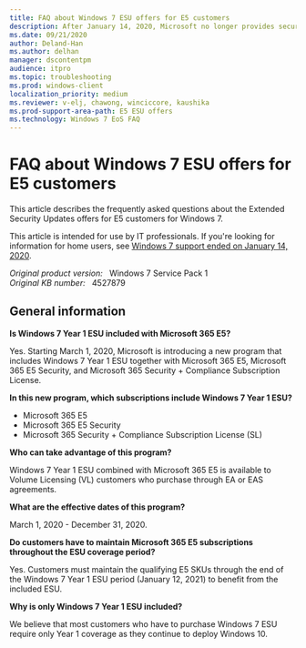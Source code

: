 ```yaml
---
title: FAQ about Windows 7 ESU offers for E5 customers
description: After January 14, 2020, Microsoft no longer provides security updates or support for computers that run Windows 7 for E5 customers.
ms.date: 09/21/2020
author: Deland-Han
ms.author: delhan
manager: dscontentpm
audience: itpro
ms.topic: troubleshooting
ms.prod: windows-client
localization_priority: medium
ms.reviewer: v-elj, chawong, winciccore, kaushika
ms.prod-support-area-path: E5 ESU offers
ms.technology: Windows 7 EoS FAQ
---
```

# FAQ about Windows 7 ESU offers for E5 customers

This article describes the frequently asked questions about the Extended Security Updates offers for E5 customers for Windows 7.

This article is intended for use by IT professionals. If you're looking for information for home users, see [Windows 7 support ended on January 14, 2020](https://support.microsoft.com/help/4057281/windows-7-support-will-end-on-january-14-2020).  

_Original product version:_ &nbsp; Windows 7 Service Pack 1  
_Original KB number:_ &nbsp; 4527879

## General information

**Is Windows 7 Year 1 ESU included with Microsoft 365 E5?**

Yes. Starting March 1, 2020, Microsoft is introducing a new program that includes Windows 7 Year 1 ESU together with Microsoft 365 E5, Microsoft 365 E5 Security, and Microsoft 365 Security + Compliance Subscription License.  

**In this new program, which subscriptions include Windows 7 Year 1 ESU?**

- Microsoft 365 E5
- Microsoft 365 E5 Security
- Microsoft 365 Security + Compliance Subscription License (SL)  
 
**Who can take advantage of this program?**

Windows 7 Year 1 ESU combined with Microsoft 365 E5 is available to Volume Licensing (VL) customers who purchase through EA or EAS agreements.  

**What are the effective dates of this program?**

March 1, 2020 - December 31, 2020.  

**Do customers have to maintain Microsoft 365 E5 subscriptions throughout the ESU coverage period?**

Yes. Customers must maintain the qualifying E5 SKUs through the end of the Windows 7 Year 1 ESU period (January 12, 2021) to benefit from the included ESU.  
 
**Why is only Windows 7 Year 1 ESU included?**

We believe that most customers who have to purchase Windows 7 ESU require only Year 1 coverage as they continue to deploy Windows 10.

